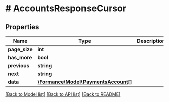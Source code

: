 # # AccountsResponseCursor

## Properties

Name | Type | Description | Notes
------------ | ------------- | ------------- | -------------
**page_size** | **int** |  |
**has_more** | **bool** |  |
**previous** | **string** |  | [optional]
**next** | **string** |  | [optional]
**data** | [**\Formance\Model\PaymentsAccount[]**](PaymentsAccount.md) |  |

[[Back to Model list]](../../README.md#models) [[Back to API list]](../../README.md#endpoints) [[Back to README]](../../README.md)
